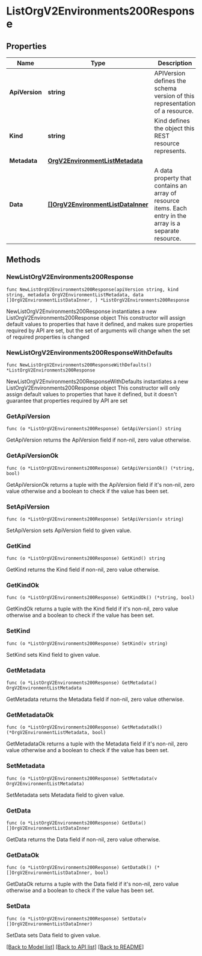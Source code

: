 # ListOrgV2Environments200Response

## Properties

Name | Type | Description | Notes
------------ | ------------- | ------------- | -------------
**ApiVersion** | **string** | APIVersion defines the schema version of this representation of a resource. | [readonly] 
**Kind** | **string** | Kind defines the object this REST resource represents. | [readonly] 
**Metadata** | [**OrgV2EnvironmentListMetadata**](OrgV2EnvironmentListMetadata.md) |  | 
**Data** | [**[]OrgV2EnvironmentListDataInner**](OrgV2EnvironmentListDataInner.md) | A data property that contains an array of resource items. Each entry in the array is a separate resource. | 

## Methods

### NewListOrgV2Environments200Response

`func NewListOrgV2Environments200Response(apiVersion string, kind string, metadata OrgV2EnvironmentListMetadata, data []OrgV2EnvironmentListDataInner, ) *ListOrgV2Environments200Response`

NewListOrgV2Environments200Response instantiates a new ListOrgV2Environments200Response object
This constructor will assign default values to properties that have it defined,
and makes sure properties required by API are set, but the set of arguments
will change when the set of required properties is changed

### NewListOrgV2Environments200ResponseWithDefaults

`func NewListOrgV2Environments200ResponseWithDefaults() *ListOrgV2Environments200Response`

NewListOrgV2Environments200ResponseWithDefaults instantiates a new ListOrgV2Environments200Response object
This constructor will only assign default values to properties that have it defined,
but it doesn't guarantee that properties required by API are set

### GetApiVersion

`func (o *ListOrgV2Environments200Response) GetApiVersion() string`

GetApiVersion returns the ApiVersion field if non-nil, zero value otherwise.

### GetApiVersionOk

`func (o *ListOrgV2Environments200Response) GetApiVersionOk() (*string, bool)`

GetApiVersionOk returns a tuple with the ApiVersion field if it's non-nil, zero value otherwise
and a boolean to check if the value has been set.

### SetApiVersion

`func (o *ListOrgV2Environments200Response) SetApiVersion(v string)`

SetApiVersion sets ApiVersion field to given value.


### GetKind

`func (o *ListOrgV2Environments200Response) GetKind() string`

GetKind returns the Kind field if non-nil, zero value otherwise.

### GetKindOk

`func (o *ListOrgV2Environments200Response) GetKindOk() (*string, bool)`

GetKindOk returns a tuple with the Kind field if it's non-nil, zero value otherwise
and a boolean to check if the value has been set.

### SetKind

`func (o *ListOrgV2Environments200Response) SetKind(v string)`

SetKind sets Kind field to given value.


### GetMetadata

`func (o *ListOrgV2Environments200Response) GetMetadata() OrgV2EnvironmentListMetadata`

GetMetadata returns the Metadata field if non-nil, zero value otherwise.

### GetMetadataOk

`func (o *ListOrgV2Environments200Response) GetMetadataOk() (*OrgV2EnvironmentListMetadata, bool)`

GetMetadataOk returns a tuple with the Metadata field if it's non-nil, zero value otherwise
and a boolean to check if the value has been set.

### SetMetadata

`func (o *ListOrgV2Environments200Response) SetMetadata(v OrgV2EnvironmentListMetadata)`

SetMetadata sets Metadata field to given value.


### GetData

`func (o *ListOrgV2Environments200Response) GetData() []OrgV2EnvironmentListDataInner`

GetData returns the Data field if non-nil, zero value otherwise.

### GetDataOk

`func (o *ListOrgV2Environments200Response) GetDataOk() (*[]OrgV2EnvironmentListDataInner, bool)`

GetDataOk returns a tuple with the Data field if it's non-nil, zero value otherwise
and a boolean to check if the value has been set.

### SetData

`func (o *ListOrgV2Environments200Response) SetData(v []OrgV2EnvironmentListDataInner)`

SetData sets Data field to given value.



[[Back to Model list]](../README.md#documentation-for-models) [[Back to API list]](../README.md#documentation-for-api-endpoints) [[Back to README]](../README.md)


